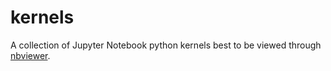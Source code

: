 # kernels

A collection of Jupyter Notebook python kernels best to be viewed through [nbviewer](https://nbviewer.jupyter.org/).
